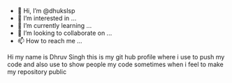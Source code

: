 - 👋 Hi, I’m @dhukslsp
- 👀 I’m interested in ...
- 🌱 I’m currently learning ...
- 💞️ I’m looking to collaborate on ...
- 📫 How to reach me ...

<!---
dhukslsp/dhukslsp is a ✨ special ✨ repository because its `README.md` (this file) appears on your GitHub profile.
You can click the Preview link to take a look at your changes.
--->
 
 Hi my name is Dhruv Singh this is my git hub profile where i use to push my code and also use to show people my code sometimes when i feel to make my repository public
